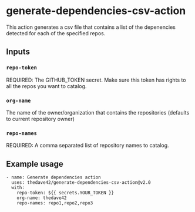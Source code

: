 # generate-dependencies-csv-action

This action generates a csv file that contains a list of the depenencies detected for each of the specified repos.

## Inputs

### `repo-token`

REQUIRED: The GITHUB_TOKEN secret. Make sure this token has rights to all the repos you want to catalog.

### `org-name`

The name of the owner/organization that contains the repositories (defaults to current repository owner)

### `repo-names`

REQUIRED: A comma separated list of repository names to catalog.


## Example usage

    - name: Generate dependencies action
      uses: thedave42/generate-dependencies-csv-action@v2.0
      with:
        repo-token: ${{ secrets.YOUR_TOKEN }}
        org-name: thedave42
        repo-names: repo1,repo2,repo3